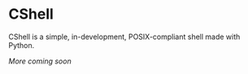 # CShell
CShell is a simple, in-development, POSIX-compliant shell made with Python.

_More coming soon_
